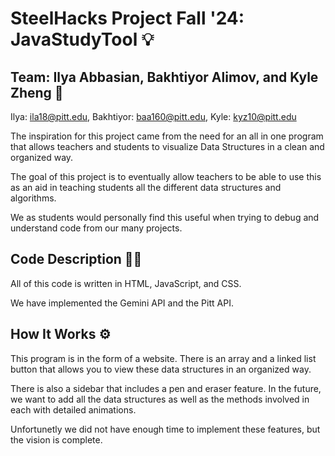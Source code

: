 # SteelHacks Project Fall '24: JavaStudyTool 💡

## Team: Ilya Abbasian, Bakhtiyor Alimov, and Kyle Zheng 🤝

Ilya: ila18@pitt.edu, Bakhtiyor: baa160@pitt.edu, Kyle: kyz10@pitt.edu </br>

 

The inspiration for this project came from the need for an all in one program that allows teachers and students to visualize Data Structures in a clean and organized way.

The goal of this project is to eventually allow teachers to be able to use this as an aid in teaching students all the different data structures and algorithms.

We as students would personally find this useful when trying to debug and understand code from our many projects.

 

## Code Description 👨‍💻

All of this code is written in HTML, JavaScript, and CSS.

We have implemented the Gemini API and the Pitt API.

 

## How It Works ⚙️

This program is in the form of a website. There is an array and a linked list button that allows you to view these data structures in an organized way.

There is also a sidebar that includes a pen and eraser feature. In the future, we want to add all the data structures as well as the methods involved in each with detailed animations.

Unfortunetly we did not have enough time to implement these features, but the vision is complete. </br>
